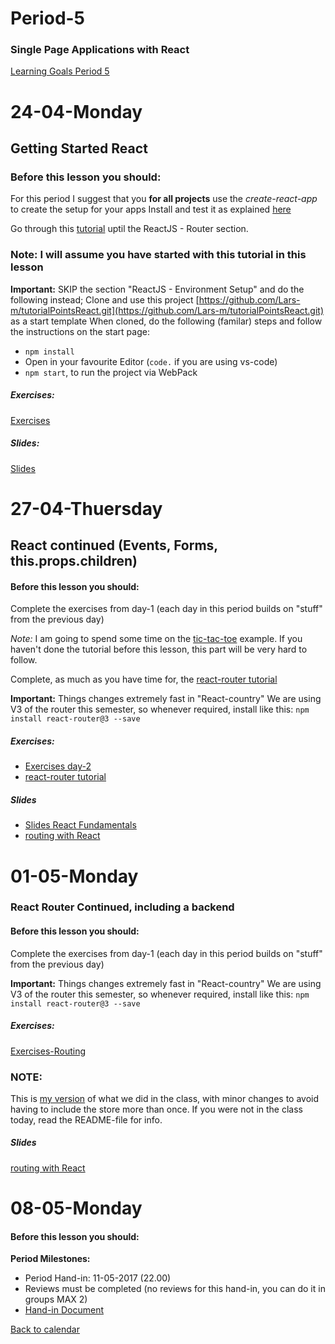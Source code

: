 # Period-5 
### Single Page Applications with React

[Learning Goals Period 5](https://docs.google.com/document/d/1Go73pX9mLSipS0BJ8QtqGJuSwO68Zs9NUxyGA_fpmAA/edit?usp=sharing)

# **24-04-Monday** 
## Getting Started React


### Before this lesson you should:
For this period I suggest that you **for all projects** use the *create-react-app* to create the setup for your apps
Install and test it as explained [here](https://github.com/facebookincubator/create-react-app)

Go through this [tutorial](https://www.tutorialspoint.com/reactjs/) uptil the ReactJS - Router section.

### Note: I will assume you have started with this tutorial in this lesson

**Important:** SKIP the section "ReactJS - Environment Setup" and do the following instead;
Clone and use this project [https://github.com/Lars-m/tutorialPointsReact.git](https://github.com/Lars-m/tutorialPointsReact.git) as a start template
When cloned, do the following (familar) steps and follow the instructions on the start page:
- ```npm install```
- Open in your favourite Editor (```code.``` if you are using vs-code) 
- ```npm start```, to run the project via WebPack

##### Exercises:
[Exercises](https://docs.google.com/document/d/1jnVBnaXVYFS974W-Hecx2BWl-xTEWUD1eZTFn3MlZMk/edit?usp=sharing)

##### Slides:
[Slides](http://js-plaul.rhcloud.com/react1/react1.html)


# **27-04-Thuersday**
## React continued (Events, Forms, this.props.children)

#### Before this lesson you should:

Complete the exercises from day-1 (each day in this period builds on "stuff" from the previous day)

*Note:* I am going to spend some time on the [tic-tac-toe](https://facebook.github.io/react/tutorial/tutorial.html) example. 
If you haven't done the tutorial before this lesson, this part will be very hard to follow.

Complete, as much as you have time for, the [react-router tutorial](https://github.com/reactjs/react-router-tutorial)

**Important:** Things changes extremely fast in "React-country" We are using V3 of the router this semester, so whenever required, install like this: ```npm install react-router@3 --save```

##### Exercises:
- [Exercises day-2](https://docs.google.com/document/d/1scno9E3uNh6ak92ak3HtlHMe9cVseGynfyOT_sIiGXA/edit?usp=sharing)
- [react-router tutorial](https://github.com/reactjs/react-router-tutorial)

##### Slides
- [Slides React Fundamentals](http://js-plaul.rhcloud.com/react1/react1.html)
- [routing with React](http://slides3-plaul.rhcloud.com/reactRouting/routing.html)



# **01-05-Monday**
### React Router Continued, including a backend

#### Before this lesson you should:
Complete the exercises from day-1 (each day in this period builds on "stuff" from the previous day)

**Important:** Things changes extremely fast in "React-country" We are using V3 of the router this semester, so whenever required, install like this: ```npm install react-router@3 --save```

##### Exercises:
[Exercises-Routing](https://docs.google.com/document/d/1ZNvKIXm7ImunhJb8LL2GGCzvM6sniaWMRNkl4blVsps/edit?usp=sharing)

### NOTE:

This is [my version](https://github.com/Lars-m/period5startcode.git) of what we did in the class, with minor changes to avoid having to include the store more than once. If you were not in the class today, read the README-file for info.

##### Slides
[routing with React](http://slides3-plaul.rhcloud.com/reactRouting/routing.html)

# **08-05-Monday**

#### Before this lesson you should:

**Period Milestones:**
* Period Hand-in: 11-05-2017 (22.00)
* Reviews must be completed (no reviews for this hand-in, you can do it in groups MAX 2)
* [Hand-in Document](https://docs.google.com/spreadsheets/d/1FPLDreuVAmbRe1l7jO8pEheL37jE_fEuLaJr1t5p4qI/edit#gid=0)

[Back to calendar](periods.md)
